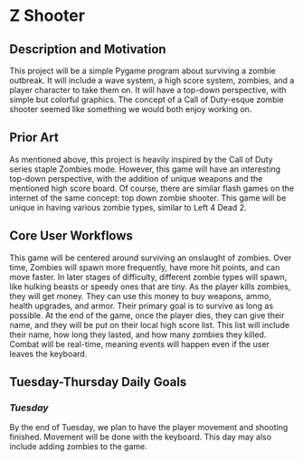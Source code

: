# Z Shooter
## Description and Motivation
This project will be a simple Pygame program about surviving a zombie outbreak.
It will include a wave system, a high score system, zombies, and a player character to take them on.
It will have a top-down perspective, with simple but colorful graphics.
The concept of a Call of Duty-esque zombie shooter seemed like something we would both enjoy working on.

## Prior Art
As mentioned above, this project is heavily inspired by the Call of Duty series staple Zombies mode. However, this game will have an interesting top-down perspective,
with the addition of unique weapons and the mentioned high score board. Of course, there are similar flash games on the internet of the same concept: top down zombie shooter.
This game will be unique in having various zombie types, similar to Left 4 Dead 2.

## Core User Workflows
This game will be centered around surviving an onslaught of zombies. Over time, Zombies will spawn more frequently, have more hit points, and can move faster.
In later stages of difficulty, different zombie types will spawn, like hulking beasts or speedy ones that are tiny.
As the player kills zombies, they will get money. They can use this money to buy weapons, ammo, health upgrades, and armor.
Their primary goal is to survive as long as possible. At the end of the game, once the player dies, they can give their name, and they will be put on their
local high score list. This list will include their name, how long they lasted, and how many zombies they killed.
Combat will be real-time, meaning events will happen even if the user leaves the keyboard.

## Tuesday-Thursday Daily Goals
### *Tuesday*
By the end of Tuesday, we plan to have the player movement and shooting finished. Movement will be done with the keyboard.
This day may also include adding zombies to the game.
